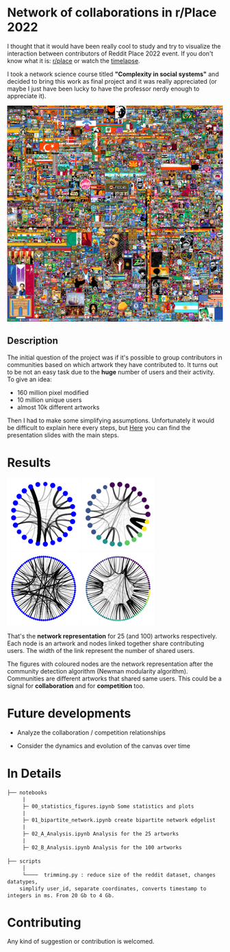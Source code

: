 # Network of collaborations in r/Place 2022
I thought that it would have been really cool to study and try to visualize the interaction between contributors of Reddit Place 2022 event. If you don't know what it is: [r/place](https://www.reddit.com/r/place/) or watch the [timelapse](https://www.youtube.com/watch?v=K5O3UgLG2Jw).

I took a network science course titled **"Complexity in social systems"** and decided to bring this work as final project and it was really appreciated (or maybe I just have been lucky to have the professor nerdy enough to appreciate it).

![plot](assets/img/pic.png)


## Description
The initial question of the project was if it's possible to group contributors in communities based on which artwork they have contributed to.
It turns out to be not an easy task due to the **huge** number of users and their activity. To give an idea:
- 160 million pixel modified
- 10 million unique users
- almost 10k different artworks

Then I had to make some simplifying assumptions. Unfortunately it would be difficult to explain here every steps, but [Here](https://github.com/pietro-sillano/r-place-Network-Analysis/blob/main/docs/Reddit_place_ENG.pdf) you can find the presentation slides with the main steps.

# Results
<img src = "assets/plot/projections/arts_weighted.png" width ="170" /> <img src = "assets/plot/projections_communities/arts_weighted.png" width ="170" /> <img src = "assets/plot/projections/arts_weighted_100_2nd.png" width ="170" /> <img src = "assets/plot/projections_communities/arts_weighted_100_2nd.png" width ="170" />

That's the **network representation** for 25 (and 100) artworks respectively. Each node is an artwork and nodes linked together share contributing users. The width of the link represent the number of shared users.

The figures with coloured nodes are the network representation after the community detection algorithm (Newman modularity algorithm). Communities are different artworks that shared same users. This could be a signal for **collaboration** and for **competition** too.

# Future developments
- Analyze the collaboration / competition relationships

- Consider the dynamics and evolution of the canvas over time

# In Details
```
├── notebooks
     |
     ├─ 00_statistics_figures.ipynb Some statistics and plots
     |
     ├─ 01_bipartite_network.ipynb create bipartite network edgelist
     |
     ├─ 02_A_Analysis.ipynb Analysis for the 25 artworks
     |
     ├─ 02_B_Analysis.ipynb Analysis for the 100 artworks

├── scripts
     │
     └────  trimming.py : reduce size of the reddit dataset, changes datatypes,
    simplify user_id, separate coordinates, converts timestamp to integers in ms. From 20 Gb to 4 Gb.
```



# Contributing
Any kind of suggestion or contribution is welcomed.
